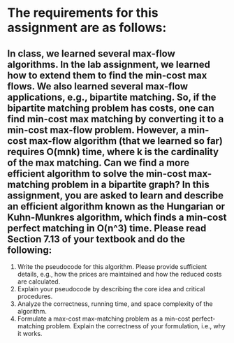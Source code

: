 # The requirements for this assignment are as follows:
## In class, we learned several max-flow algorithms. In the lab assignment, we learned how to extend them to find the min-cost max flows. We also learned several max-flow applications, e.g., bipartite matching. So, if the bipartite matching problem has costs, one can find min-cost max matching by converting it to a min-cost max-flow problem. However, a min-cost max-flow algorithm (that we learned so far) requires O(mnk) time, where k is the cardinality of the max matching. Can we find a more efficient algorithm to solve the min-cost max-matching problem in a bipartite graph? In this assignment, you are asked to learn and describe an efficient algorithm known as the Hungarian or Kuhn-Munkres algorithm, which finds a min-cost perfect matching in O(n^3) time. Please read Section 7.13 of your textbook and do the following:
1. Write the pseudocode for this algorithm. Please provide sufficient details, e.g., how the prices are maintained and how the reduced costs are calculated.
2. Explain your pseudocode by describing the core idea and critical procedures.
3. Analyze the correctness, running time, and space complexity of the algorithm.
4. Formulate a max-cost max-matching problem as a min-cost perfect-matching problem. Explain the correctness of your formulation, i.e., why it works.
